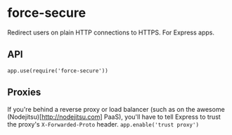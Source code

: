 # force-secure

  Redirect users on plain HTTP connections to HTTPS.
  For Express apps.

## API

  `app.use(require('force-secure'))`

## Proxies

  If you're behind a reverse proxy or load balancer (such as on the awesome (Nodejitsu)[http://nodejitsu.com] PaaS), you'll have to tell Express to trust the proxy's `X-Forwarded-Proto` header.
  `app.enable('trust proxy')`
